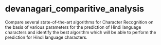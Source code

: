 # devanagari_comparitive_analysis
Compare several state-of-the-art algorithms for Character Recognition on the basis of various parameters for the prediction of Hindi language characters and identify the best algorithm which will be able to perform the prediction for Hindi language characters.
